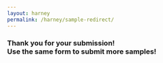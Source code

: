```yaml
---
layout: harney
permalink: /harney/sample-redirect/
---
```


<head>
  <meta http-equiv='refresh' content='3; URL={{ site.url }}{{ site.baseurl }}/harney/addsample/'>
</head>
<body>
	<h3> Thank you for your submission! <br/> Use the same form to submit more samples! </h3>
</body>